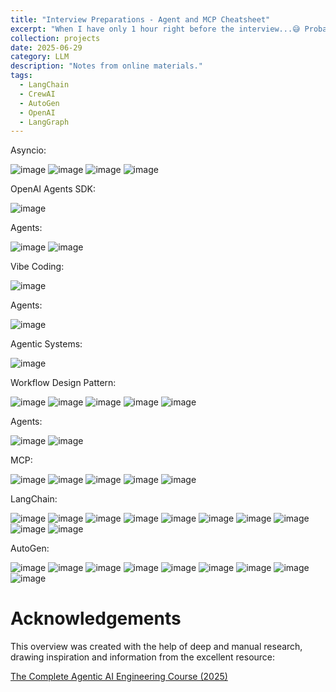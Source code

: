 ```yaml
---
title: "Interview Preparations - Agent and MCP Cheatsheet"
excerpt: "When I have only 1 hour right before the interview...😅 Probably would need a day to review the whole series now <br/><img src='/images/Agent_Course_1.png'>"
collection: projects
date: 2025-06-29
category: LLM
description: "Notes from online materials."
tags:
  - LangChain
  - CrewAI
  - AutoGen
  - OpenAI
  - LangGraph
---
```


Asyncio:

![image](/images/Agent_Course_2.png)
![image](/images/Agent_Course_3.png)
![image](/images/Agent_Course_4.png)
![image](/images/Agent_Course_5.png)

OpenAI Agents SDK:

![image](/images/Agent_Course_6.png)

Agents:

![image](/images/Agent_Course_8.png)
![image](/images/Agent_Course_9.png)

Vibe Coding:

![image](/images/Agent_Course_10.png)

Agents:

![image](/images/Agent_Course_12.png)

Agentic Systems:

![image](/images/Agent_Course_13.png)

Workflow Design Pattern:

![image](/images/Agent_Course_14.png)
![image](/images/Agent_Course_15.png)
![image](/images/Agent_Course_16.png)
![image](/images/Agent_Course_17.png)
![image](/images/Agent_Course_18.png)

Agents:

![image](/images/Agent_Course_19.png)
![image](/images/Agent_Course_20.png)

MCP:

![image](/images/Agent_Course_21.png)
![image](/images/Agent_Course_22.png)
![image](/images/Agent_Course_23.png)
![image](/images/Agent_Course_24.png)
![image](/images/Agent_Course_25.png)

LangChain:

![image](/images/Agent_Course_26.png)
![image](/images/Agent_Course_27.png)
![image](/images/Agent_Course_28.png)
![image](/images/Agent_Course_29.png)
![image](/images/Agent_Course_30.png)
![image](/images/Agent_Course_31.png)
![image](/images/Agent_Course_32.png)
![image](/images/Agent_Course_33.png)
![image](/images/Agent_Course_34.png)
![image](/images/Agent_Course_35.png)

AutoGen:

![image](/images/Agent_Course_36.png)
![image](/images/Agent_Course_37.png)
![image](/images/Agent_Course_38.png)
![image](/images/Agent_Course_39.png)
![image](/images/Agent_Course_40.png)
![image](/images/Agent_Course_41.png)
![image](/images/Agent_Course_42.png)
![image](/images/Agent_Course_43.png)
![image](/images/Agent_Course_44.png)





# Acknowledgements

This overview was created with the help of deep and manual research, drawing inspiration and information from the excellent resource:

[The Complete Agentic AI Engineering Course (2025)](https://www.udemy.com/course/the-complete-agentic-ai-engineering-course/)
